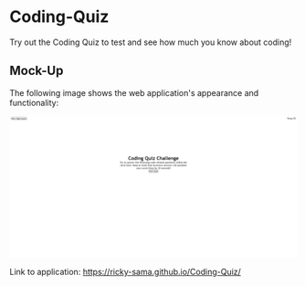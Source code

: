 # Coding-Quiz

Try out the Coding Quiz to test and see how much you know about coding!

## Mock-Up

The following image shows the web application's appearance and functionality:

![Coding-Quiz](./assets/images/Coding-Quiz.png)

Link to application: https://ricky-sama.github.io/Coding-Quiz/